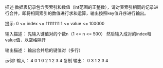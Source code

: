 描述
数据表记录包含表索引和数值（int范围的正整数），请对表索引相同的记录进行合并，即将相同索引的数值进行求和运算，输出按照key值升序进行输出。


提示:
0 <= index <= 11111111
1 <= value <= 100000

输入描述：
先输入键值对的个数n（1 <= n <= 500）
然后输入成对的index和value值，以空格隔开

输出描述：
输出合并后的键值对（多行）

示例1
输入：
4
0 1
0 2
1 2
3 4
复制
输出：
0 3
1 2
3 4
